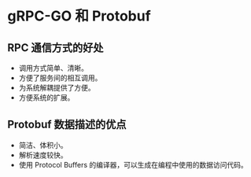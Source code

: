 # gRPC-GO 和 Protobuf

## RPC 通信方式的好处

- 调用方式简单、清晰。
- 方便了服务间的相互调用。
- 为系统解耦提供了方便。
- 方便系统的扩展。

## Protobuf 数据描述的优点

- 简洁、体积小。
- 解析速度较快。
- 使用 Protocol Buffers 的编译器，可以生成在编程中使用的数据访问代码。
